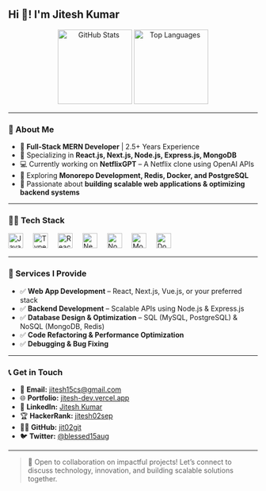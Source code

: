 ## Hi 👋! I'm Jitesh Kumar

<div align="center">
  <img src="https://github-readme-stats.vercel.app/api?username=jit02git&hide_title=false&hide_rank=false&show_icons=true&include_all_commits=true&count_private=true&disable_animations=false&theme=dracula&locale=en&hide_border=false" height="150" alt="GitHub Stats" />
  <img src="https://github-readme-stats.vercel.app/api/top-langs?username=jit02git&locale=en&hide_title=false&layout=compact&card_width=320&langs_count=5&theme=dracula&hide_border=false" height="150" alt="Top Languages" />
</div>

---

### 🚀 About Me

- 🌟 **Full-Stack MERN Developer** | 2.5+ Years Experience  
- 🔧 Specializing in **React.js, Next.js, Node.js, Express.js, MongoDB**  
- 💻 Currently working on **NetflixGPT** – A Netflix clone using OpenAI APIs  
- 🧠 Exploring **Monorepo Development, Redis, Docker, and PostgreSQL**  
- 🚀 Passionate about **building scalable web applications & optimizing backend systems**

---

### 👨‍💻 Tech Stack

<div align="left">
  <img src="https://cdn.jsdelivr.net/gh/devicons/devicon/icons/javascript/javascript-original.svg" height="30" alt="JavaScript" />
  <img width="12" />
  <img src="https://cdn.jsdelivr.net/gh/devicons/devicon/icons/typescript/typescript-original.svg" height="30" alt="TypeScript" />
  <img width="12" />
  <img src="https://cdn.jsdelivr.net/gh/devicons/devicon/icons/react/react-original.svg" height="30" alt="React" />
  <img width="12" />
  <img src="https://cdn.jsdelivr.net/gh/devicons/devicon/icons/nextjs/nextjs-original.svg" height="30" alt="Next.js" />
  <img width="12" />
  <img src="https://cdn.jsdelivr.net/gh/devicons/devicon/icons/nodejs/nodejs-original.svg" height="30" alt="Node.js" />
  <img width="12" />
  <img src="https://cdn.jsdelivr.net/gh/devicons/devicon/icons/mongodb/mongodb-original.svg" height="30" alt="MongoDB" />
  <img width="12" />
  <img src="https://cdn.jsdelivr.net/gh/devicons/devicon/icons/docker/docker-original.svg" height="30" alt="Docker" />
</div>

---

### 💪 Services I Provide

- ✅ **Web App Development** – React, Next.js, Vue.js, or your preferred stack  
- ✅ **Backend Development** – Scalable APIs using Node.js & Express.js  
- ✅ **Database Design & Optimization** – SQL (MySQL, PostgreSQL) & NoSQL (MongoDB, Redis)  
- ✅ **Code Refactoring & Performance Optimization**  
- ✅ **Debugging & Bug Fixing**

---

### 📞 Get in Touch

- 📧 **Email:** jitesh15cs@gmail.com  
- 🌐 **Portfolio:** [jitesh-dev.vercel.app](https://jitesh-dev.vercel.app)  
- 💼 **LinkedIn:** [Jitesh Kumar](https://www.linkedin.com/in/jitesh-kumar-409b49209/)
- 🏆 **HackerRank:** [jitesh02sep](https://www.hackerrank.com/profile/jitesh02sep) 
- 🧑‍💻 **GitHub:** [jit02git](https://github.com/jit02git)  
- 🐦 **Twitter:** [@blessed15aug](https://x.com/blessed15aug?t=D3UPS9YWcoQuX8wwVR0NAg&s=08)

---

> 🚀 Open to collaboration on impactful projects! Let’s connect to discuss technology, innovation, and building scalable solutions together.
